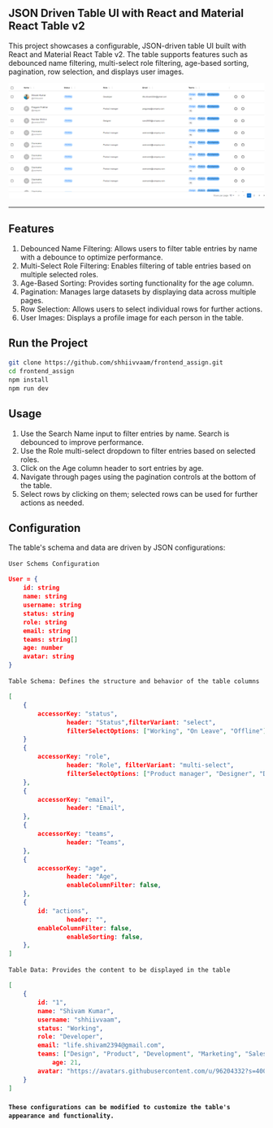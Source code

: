 ## JSON Driven Table UI with React and Material React Table v2

This project showcases a configurable, JSON-driven table UI built with React and Material React Table v2. The table supports features such as debounced name filtering, multi-select role filtering, age-based sorting, pagination, row selection, and displays user images.

![1741267958105](image/README/1741267958105.png)

---

## Features

1. Debounced Name Filtering: Allows users to filter table entries by name with a debounce to optimize performance.
2. Multi-Select Role Filtering: Enables filtering of table entries based on multiple selected roles.
3. Age-Based Sorting: Provides sorting functionality for the age column.
4. Pagination: Manages large datasets by displaying data across multiple pages.
5. Row Selection: Allows users to select individual rows for further actions.
6. User Images: Displays a profile image for each person in the table.

## Run the Project

```bash
git clone https://github.com/shhiivvaam/frontend_assign.git
cd frontend_assign
npm install
npm run dev
```

## Usage

1. Use the Search Name input to filter entries by name. Search is debounced to improve performance.
2. Use the Role multi-select dropdown to filter entries based on selected roles.
3. Click on the Age column header to sort entries by age.
4. Navigate through pages using the pagination controls at the bottom of the table.
5. Select rows by clicking on them; selected rows can be used for further actions as needed.

## Configuration

The table's schema and data are driven by JSON configurations:

`User Schems Configuration`

```json
User = {   
	id: string   
	name: string   
	username: string   
	status: string   
	role: string   
	email: string   
	teams: string[]   
	age: number   
	avatar: string 
}
```

`Table Schema: Defines the structure and behavior of the table columns`

```json
[   
	{
 		accessorKey: "status",
                header: "Status",filterVariant: "select",
                filterSelectOptions: ["Working", "On Leave", "Offline"],
	} 
	{ 
		accessorKey: "role",
                header: "Role", filterVariant: "multi-select",
                filterSelectOptions: ["Product manager", "Designer", "Developer", "QA Engineer"],
	},   
	{ 
		accessorKey: "email",
                header: "Email", 
	},   
	{ 
		accessorKey: "teams",
                header: "Teams", 
	},   
	{ 
		accessorKey: "age",
                header: "Age",
                enableColumnFilter: false, 
	},   
	{ 
		id: "actions",
                header: "",
		enableColumnFilter: false,
                enableSorting: false, 
	},
]
```

`Table Data: Provides the content to be displayed in the table`

```json
[   
	{   
		id: "1",   
		name: "Shivam Kumar",   
		username: "shhiivvaam",   
		status: "Working",   
		role: "Developer",   
		email: "life.shivam2394@gmail.com",   
		teams: ["Design", "Product", "Development", "Marketing", "Sales", "Support", "QA", "DevOps"],
       		age: 21,   
		avatar: "https://avatars.githubusercontent.com/u/96204332?s=400&u=154b02f4360fdbda52352f068986f73984d9f9e2&v=4?height=40&width=40"   
	} 
]
```

#### `These configurations can be modified to customize the table's appearance and functionality.`
